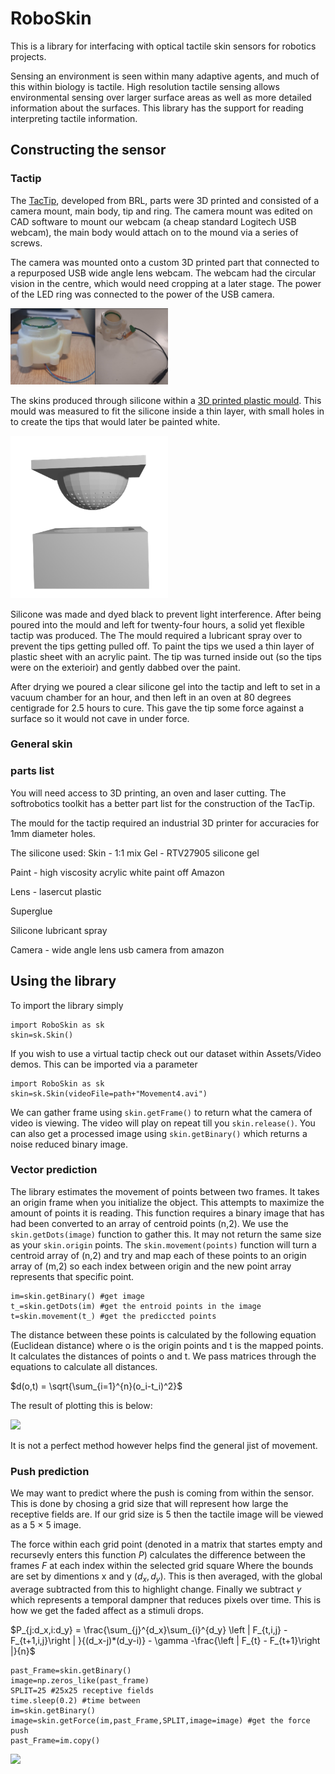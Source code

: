 # RoboSkin
This is a library for interfacing with optical tactile skin sensors for robotics projects.

Sensing an environment is seen within many adaptive agents, and much of this within biology is tactile. High resolution tactile sensing allows environmental sensing over larger surface areas as well as more detailed information about the surfaces. This library has the support for reading interpreting tactile information.

## Constructing the sensor

### Tactip
The <a href="https://softroboticstoolkit.com/tactip">TacTip</a>, developed from BRL, parts were 3D printed and consisted of a camera mount, main body, tip and ring. The camera mount was edited on CAD software to mount our webcam (a cheap standard Logitech USB webcam), the main body would attach on to the mound via a series of screws.

The camera was mounted onto a custom 3D printed part that connected to a repurposed USB wide angle lens webcam. The webcam had the circular vision in the centre, which would need cropping at a later stage. The power of the LED ring was connected to the power of the USB camera.  

<img src="Assets/images/mounting the ring.png" width="50%">

The skins produced through silicone within a <a href="https://github.com/shepai/RoboSkin/blob/main/Assets/3D%20files/Skin/MouldTIp.stl">3D printed plastic mould</a>. This mould was measured to fit the silicone inside a thin layer, with small holes in to create the tips that would later be painted white.

<img src="Assets/images/RENDER.png" width="50%">


Silicone was made and dyed black to prevent light interference. After being poured into the mould and left for twenty-four hours, a solid yet flexible tactip was produced. The The mould required a lubricant spray over to prevent the tips getting pulled off. To paint the tips we used a thin layer of plastic sheet with an acrylic paint. The tip was turned inside out (so the tips were on the exterioir) and gently dabbed over the paint.  

After drying we poured a clear silicone gel into the tactip and left to set in a vacuum chamber for an hour, and then left in an oven at 80 degrees centigrade for 2.5 hours to cure. This gave the tip some force against a surface so it would not cave in under force.  

### General skin


### parts list
You will need access to 3D printing, an oven and laser cutting. The softrobotics toolkit has a better part list for the construction of the TacTip. 

The mould for the tactip required an industrial 3D printer for accuracies for 1mm diameter holes. 

The silicone used:
Skin - 1:1 mix
Gel - RTV27905 silicone gel

Paint - high viscosity acrylic white paint off Amazon

Lens - lasercut plastic

Superglue 

Silicone lubricant spray

Camera - wide angle lens usb camera from amazon


## Using the library

To import the library simply

```
import RoboSkin as sk
skin=sk.Skin()
```

If you wish to use a virtual tactip check out our dataset within <a>Assets/Video demos</a>. This can be imported via a parameter

```
import RoboSkin as sk
skin=sk.Skin(videoFile=path+"Movement4.avi")
```

We can gather frame using ```skin.getFrame()``` to return what the camera of video is viewing. The video will play on repeat till you ```skin.release()```. You can also get a processed image using ```skin.getBinary()``` which returns a noise reduced binary image. 

### Vector prediction

The library estimates the movement of points between two frames. It takes an origin frame when you initialize the object. This attempts to maximize the amount of points it is reading. This function requires a binary image that has had been converted to an array of centroid points (n,2). We use the ```skin.getDots(image)``` function to gather this. It may not return the same size as your ```skin.origin``` points. The ```skin.movement(points)``` function will turn a centroid array of (n,2) and try and map each of these points to an origin array of (m,2) so each index between origin and the new point array represents that specific point. 

```
im=skin.getBinary() #get image
t_=skin.getDots(im) #get the entroid points in the image
t=skin.movement(t_) #get the prediccted points 
```

The distance between these points is calculated by the following equation (Euclidean distance) where o is the origin points and t is the mapped points. It calculates the distances of points o and t. We pass matrices through the equations to calculate all distances.

$d(o,t) = \sqrt{\sum_{i=1}^{n}(o_i-t_i)^2}$ 

The result of plotting this is below:

<img src="Assets/images/movementVector.gif">

It is not a perfect method however helps find the general jist of movement.

### Push prediction

We may want to predict where the push is coming from within the sensor. This is done by chosing a grid size that will represent how large the receptive fields are. If our grid size is 5 then the tactile image will be viewed as a 5 $\times$ 5 image. 

The force within each grid point (denoted in a matrix that startes empty and recursevly enters this function $P$) calculates the difference between the frames $F$ at each index within the selected grid square Where the bounds are set by dimentions x and y ($d_x,d_y$). This is then averaged, with the global average subtracted from this to highlight change. Finally we subtract $\gamma$ which represents a temporal dampner that reduces pixels over time. This is how we get the faded affect as a stimuli drops. 

$P_{j:d_x,i:d_y} = \frac{\sum_{j}^{d_x}\sum_{i}^{d_y} \left | F_{t,i,j} - F_{t+1,i,j}\right | }{(d_x-j)*(d_y-i)} - \gamma -\frac{\left | F_{t} - F_{t+1}\right |}{n}$

```
past_Frame=skin.getBinary()
image=np.zeros_like(past_frame)
SPLIT=25 #25x25 receptive fields
time.sleep(0.2) #time between
im=skin.getBinary()
image=skin.getForce(im,past_Frame,SPLIT,image=image) #get the force push
past_Frame=im.copy()
```


<img src="Assets/images/Push.gif">
